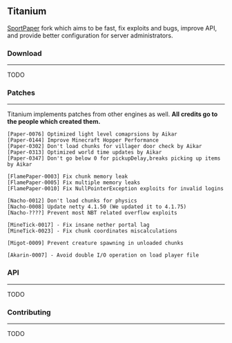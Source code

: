 Titanium
---
[SportPaper](https://github.com/Electroid/SportPaper) fork which aims to be fast, fix exploits and bugs, improve API, and provide better configuration for server administrators. 

### Download

---
TODO

### Patches

---
Titanium implements patches from other engines as well. **All credits go to the people which created them.**
```
[Paper-0076] Optimized light level comaprsions by Aikar
[Paper-0144] Improve Minecraft Hopper Performance
[Paper-0302] Don't load chunks for villager door check by Aikar
[Paper-0313] Optimized world time updates by Aikar
[Paper-0347] Don't go below 0 for pickupDelay,breaks picking up items by Aikar

[FlamePaper-0003] Fix chunk memory leak
[FlamePaper-0005] Fix multiple memory leaks
[FlamePaper-0010] Fix NullPointerException exploits for invalid logins

[Nacho-0012] Don't load chunks for physics
[Nacho-0008] Update netty 4.1.50 (We updated it to 4.1.75)
[Nacho-????] Prevent most NBT related overflow exploits

[MineTick-0017] - Fix insane nether portal lag
[MineTick-0023] - Fix chunk coordinates miscalculations

[Migot-0009] Prevent creature spawning in unloaded chunks

[Akarin-0007] - Avoid double I/O operation on load player file
```

### API

---
TODO

### Contributing

---
TODO
